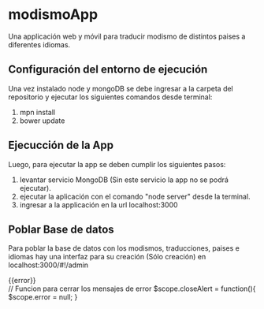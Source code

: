 # modismoApp
Una applicación web y móvil para traducir modismo de distintos paises a diferentes idiomas.


## Configuración del entorno de ejecución
Una vez instalado node y mongoDB se debe ingresar a la carpeta del repositorio y ejecutar los siguientes comandos desde terminal:
1. mpn install
2. bower update

## Ejecucción de la App
Luego, para ejecutar la app se deben cumplir los siguientes pasos:
1. levantar servicio MongoDB (Sin este servicio la app no se podrá ejecutar).
2. ejecutar la aplicación con el comando "node server" desde la terminal.
3. ingresar a la applicación en la url localhost:3000

## Poblar Base de datos
Para poblar la base de datos con los modismos, traducciones, paises e idiomas hay una interfaz para su creación (Sólo creación) en localhost:3000/#!/admin


<!-- El elemento mensaje error -->
<div class="row contact-wrap"  data-ng-show="error"> 
   <div uib-alert ng-class="'alert-danger'" class="col-lg-4 col-lg-offset-4 col-md-6 col-md-offset-3 col-sm-8 col-sm-offset-2 col-sm-10 col-sm-offset-1" close="closeAlert()">{{error}}</div>
</div>
        // Funcion para cerrar los mensajes de error
        $scope.closeAlert = function(){
            $scope.error = null;
        }        
